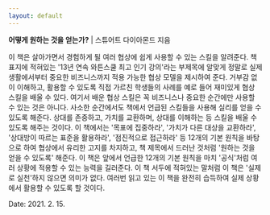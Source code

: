 ```yaml
---
layout: default
---
```


**어떻게 원하는 것을 얻는가?** | 스튜어트 다이아몬드 지음  
  
이 책은 살아가면서 경험하게 될 여러 협상에 쉽게 사용할 수 있는 스킬을 알려준다. 
책 표지에 적혀있는 '13년 연속 와튼스쿨 최고 인기 강의'라는 부제목에 알맞게 정말로 실제 생활에서부터 중요한 비즈니스까지 적용 가능한 협상 모델을 제시하여 준다. 
거부감 없이 이해하고, 활용할 수 있도록 직접 가르친 학생들의 사례를 예로 들어 재미있게 협상 스킬을 배울 수 있다. 
여기서 배운 협상 스킬은 꼭 비즈니스나 중요한 순간에만 사용할 수 있는 것은 아니다. 사소한 순간에서도 책에서 언급된 스킬들을 사용해 실리를 얻을 수 있도록 해준다. 
상대를 존중하고, 가치를 교환하며, 상대를 이해하는 등 스킬을 배울 수 있도록 해주는 것이다. 
이 책에서는 '목표에 집중하라', '가치가 다른 대상을 교환하라', '상대방이 따르는 표준을 활용하라', '점진적으로 접근하라' 등 12개의 기본 원칙을 바탕으로 하여 협상에서 유리한 고지를 차지하고, 책 제목에서 드러난 것처럼 '원하는 것을 얻을 수 있도록' 해준다.
이 책은 앞에서 언급한 12개의 기본 원칙을 마치 '공식'처럼 여러 상황에 적용할 수 있는 능력을 길러준다. 
이 책 서두에 적혀있는 말처럼 이 책은 '실제로 실천'하지 않으면 의미가 없다. 여러번 읽고 있는 이 책을 완전히 습득하여 실제 상황에서 활용할 수 있도록 할 것이다.  

Date: 2021. 2. 15.